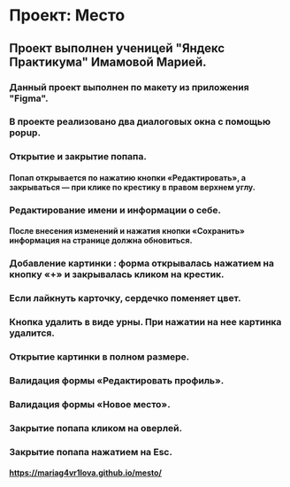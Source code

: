 # Проект: Место

## Проект выполнен ученицей "Яндекс Практикума" Имамовой Марией.
### Данный проект выполнен по макету из приложения "Figma".
### В проекте реализовано два диалоговых окна с помощью popup.
### Открытие и закрытие попапа.
#### Попап открывается по нажатию кнопки «Редактировать», а закрываться — при клике по крестику в правом верхнем углу.
### Редактирование имени и информации о себе.
#### После внесения изменений и нажатия кнопки «Сохранить» информация на странице должна обновиться.
### Добавление картинки : форма открывалась нажатием на кнопку «+» и закрывалась кликом на крестик.
### Если лайкнуть карточку, сердечко поменяет цвет.
### Кнопка удалить в виде урны. При нажатии на нее картинка удалится.
### Открытие картинки в полном размере.
### Валидация формы «Редактировать профиль».
### Валидация формы «Новое место».
### Закрытие попапа кликом на оверлей.
### Закрытие попапа нажатием на Esc.
####  https://mariag4vr1lova.github.io/mesto/
